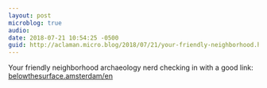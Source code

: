 ```yaml
---
layout: post
microblog: true
audio: 
date: 2018-07-21 10:54:25 -0500
guid: http://aclaman.micro.blog/2018/07/21/your-friendly-neighborhood.html
---
```

Your friendly neighborhood archaeology nerd checking in with a good link: [belowthesurface.amsterdam/en](https://belowthesurface.amsterdam/en)
